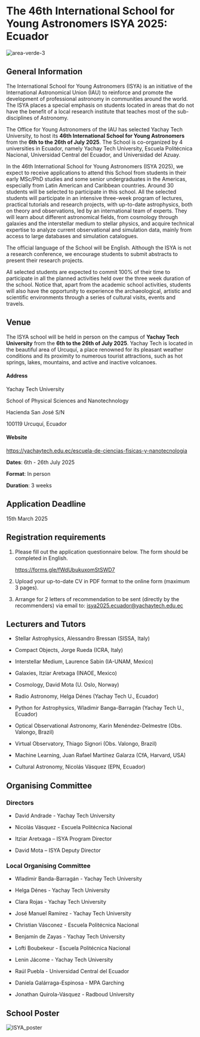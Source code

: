 # The 46th International School for Young Astronomers ISYA 2025: Ecuador

![area-verde-3](https://github.com/user-attachments/assets/6aacef96-594f-49c1-ad5a-dbcf7099ec8f)

## General Information

The International School for Young Astronomers (ISYA) is an initiative of the International Astronomical Union (IAU) to reinforce and promote the development of professional astronomy in communities around the world. The ISYA places a special emphasis on students located in areas that do not have the benefit of a local research institute that teaches most of the sub-disciplines of Astronomy.

The Office for Young Astronomers of the IAU has selected Yachay Tech University, to host its **46th International School for Young Astronomers** from the **6th to the 26th of July 2025**. The School is co-organized by 4 universities in Ecuador, namely Yachay Tech University, Escuela Politécnica Nacional, Universidad Central del Ecuador, and Universidad del Azuay.

In the 46th International School for Young Astronomers (ISYA 2025), we expect to receive applications to attend this School from students in their early MSc/PhD studies and some senior undergraduates in the Americas, especially from Latin American and Caribbean countries. Around 30 students will be selected to participate in this school. All the selected students will participate in an intensive three-week program of lectures, practical tutorials and research projects, with up-to-date astrophysics, both on theory and observations, led by an international team of experts. They will learn about different astronomical fields, from cosmology through galaxies and the interstellar medium to stellar physics, and acquire technical expertise to analyze current observational and simulation data, mainly from access to large databases and simulation catalogues.

The official language of the School will be English. Although the ISYA is not a research conference, we encourage students to submit abstracts to present their research projects.

All selected students are expected to commit 100% of their time to participate in all the planned activities held over the three week duration of the school. Notice that, apart from the academic school activities, students will also have the opportunity to experience the archaeological, artistic and scientific environments through a series of cultural visits, events and travels.

## Venue
The ISYA school will be held in person on the campus of **Yachay Tech University** from the **6th to the 26th of July 2025**. Yachay Tech is located in the beautiful area of Urcuquí, a place renowned for its pleasant weather conditions and its proximity to numerous tourist attractions, such as hot springs, lakes, mountains, and active and inactive volcanoes.

#### Address
Yachay Tech University

School of Physical Sciences and Nanotechnology

Hacienda San José S/N

100119 Urcuquí, Ecuador

#### Website
https://yachaytech.edu.ec/escuela-de-ciencias-fisicas-y-nanotecnologia

**Dates**: 6th - 26th July 2025

**Format**: In person

**Duration**: 3 weeks


## Application Deadline

15th March 2025

## Registration requirements

1. Please fill out the application questionnaire below. The form should be completed in English.

   https://forms.gle/fWdUbukuxomStSWD7

3. Upload your up-to-date CV in PDF format to the online form (maximum 3 pages).
  
4. Arrange for 2 letters of recommendation to be sent (directly by the recommenders) via email to: isya2025.ecuador@yachaytech.edu.ec

## Lecturers and Tutors

- Stellar Astrophysics, Alessandro Bressan (SISSA, Italy)

- Compact Objects, Jorge Rueda (ICRA, Italy)
  
- Interstellar Medium, Laurence Sabin (IA-UNAM, Mexico)
  
- Galaxies, Itziar Aretxaga (INAOE, Mexico)

- Cosmology, David Mota (U. Oslo, Norway)

- Radio Astronomy, Helga Dénes (Yachay Tech U., Ecuador)

- Python for Astrophysics, Wladimir Banga-Barragán (Yachay Tech U., Ecuador)

- Optical Observational Astronomy, Karín Menéndez-Delmestre (Obs. Valongo, Brazil)
  
- Virtual Observatory, Thiago Signori (Obs. Valongo, Brazil)

- Machine Learning, Juan Rafael Martínez Galarza (CfA, Harvard, USA)

- Cultural Astronomy, Nicolás Vásquez (EPN, Ecuador)


## Organising Committee
 
### Directors

* David Andrade - Yachay Tech University

* Nicolás Vásquez - Escuela Politécnica Nacional

* Itziar Aretxaga – ISYA Program Director

* David Mota – ISYA Deputy Director

### Local Organising Committee

* Wladimir Banda-Barragán - Yachay Tech University

* Helga Dénes - Yachay Tech University
  
* Clara Rojas - Yachay Tech University

* José Manuel Ramírez - Yachay Tech University
  
* Christian Vásconez - Escuela Politécnica Nacional
 
* Benjamín de Zayas - Yachay Tech University
  
* Lofti Boubekeur - Escuela Politécnica Nacional
 
* Lenin Jácome - Yachay Tech University
  
* Raúl Puebla - Universidad Central del Ecuador
  
* Daniela Galárraga-Espinosa - MPA Garching
  
* Jonathan Quirola-Vásquez - Radboud University


## School Poster

![ISYA_poster](https://github.com/user-attachments/assets/d7c11c43-e824-4dd8-9b9d-79ef718688e8)


```{tableofcontents}
```
